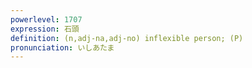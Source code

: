 ```yaml
---
powerlevel: 1707
expression: 石頭
definition: (n,adj-na,adj-no) inflexible person; (P)
pronunciation: いしあたま
---
```

